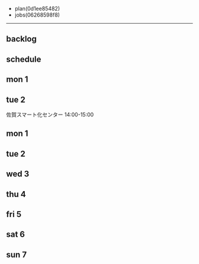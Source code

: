 
- plan(0d1ee85482)
- jobs(06268598f8)
---

## backlog


## schedule
## mon 1

## tue 2
佐賀スマート化センター 14:00-15:00

## mon 1
## tue 2
## wed 3
## thu 4
## fri 5
## sat 6
## sun 7
